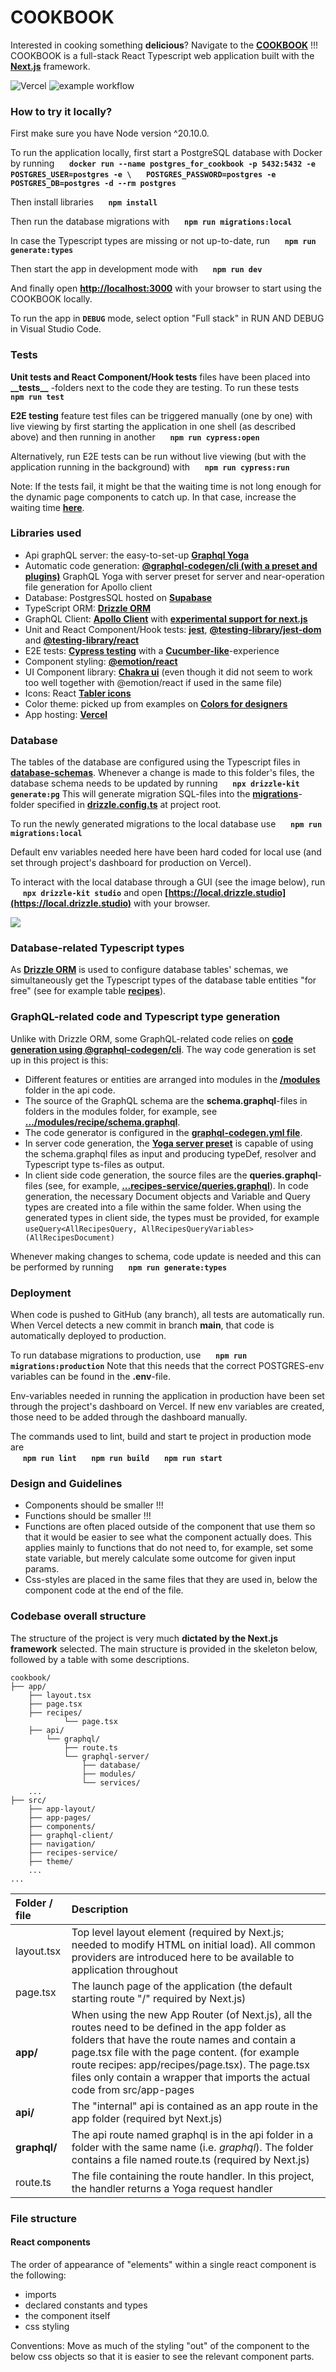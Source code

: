 # COOKBOOK

Interested in cooking something **delicious**? Navigate to the **[COOKBOOK](https://cookbook-dusky.vercel.app)** !!!
COOKBOOK is a full-stack React Typescript web application built with the **[ Next.js](https://nextjs.org/docs)** framework.

![Vercel](https://vercelbadge.vercel.app/api/tsirbunen/cookbook?style=plastic) ![example workflow](https://github.com/tsirbunen/cookbook/actions/workflows/running-tests.yml/badge.svg)

### How to try it locally?

First make sure you have Node version ^20.10.0.

To run the application locally, first start a PostgreSQL database with Docker by running
&nbsp;&nbsp;&nbsp;&nbsp; **`docker run --name postgres_for_cookbook -p 5432:5432 -e POSTGRES_USER=postgres -e \`**
&nbsp;&nbsp;&nbsp;&nbsp; **`POSTGRES_PASSWORD=postgres -e POSTGRES_DB=postgres -d --rm postgres`**

Then install libraries
&nbsp;&nbsp;&nbsp;&nbsp; **`npm install`**

Then run the database migrations with
&nbsp;&nbsp;&nbsp;&nbsp; **`npm run migrations:local`**

In case the Typescript types are missing or not up-to-date, run
&nbsp;&nbsp;&nbsp;&nbsp; **`npm run generate:types`**

Then start the app in development mode with
&nbsp;&nbsp;&nbsp;&nbsp; **`npm run dev`**

And finally open **[http://localhost:3000](http://localhost:3000)** with your browser to start using the COOKBOOK locally.

To run the app in **`DEBUG`** mode, select option "Full stack" in RUN AND DEBUG in Visual Studio Code.

### Tests

**Unit tests and React Component/Hook tests** files have been placed into **\_\_tests\_\_** -folders next to the code they are testing. To run these tests
&nbsp;&nbsp;&nbsp;&nbsp; **`npm run test`**

**E2E testing** feature test files can be triggered manually (one by one) with live viewing by first starting the application in one shell (as described above) and then running in another
&nbsp;&nbsp;&nbsp;&nbsp; **`npm run cypress:open`**

Alternatively, run E2E tests can be run without live viewing (but with the application running in the background) with
&nbsp;&nbsp;&nbsp;&nbsp; **`npm run cypress:run`**

Note: If the tests fail, it might be that the waiting time is not long enough for the dynamic page components to catch up. In that case, increase the waiting time **[here](/cypress/components/app.ts)**.

### Libraries used

- Api graphQL server: the easy-to-set-up **[Graphql Yoga](https://the-guild.dev/graphql/yoga-server/docs)**
- Automatic code generation: **[@graphql-codegen/cli (with a preset and plugins)](https://the-guild.dev/graphql/codegen/docs/getting-started)** GraphQL Yoga with server preset for server and near-operation file generation for Apollo client
- Database: PostgresSQL hosted on **[Supabase](https://supabase.com)**
- TypeScript ORM: **[Drizzle ORM](https://orm.drizzle.team/docs/overview)**
- GraphQL Client: **[Apollo Client](https://www.apollographql.com/docs/react/)** with **[experimental support for next.js](https://www.npmjs.com/package/@apollo/experimental-nextjs-app-support)**
- Unit and React Component/Hook tests: **[jest](https://jestjs.io/docs/getting-started)**, **[@testing-library/jest-dom](https://www.npmjs.com/package/@testing-library/jest-dom)** and **[@testing-library/react](https://testing-library.com/docs/react-testing-library/intro/)**
- E2E tests: **[Cypress testing](https://docs.cypress.io/guides/overview/why-cypress)** with a **[Cucumber-like](https://www.npmjs.com/package/@badeball/cypress-cucumber-preprocessor)**-experience
- Component styling: **[@emotion/react](https://www.npmjs.com/package/@emotion/react)**
- UI Component library: **[Chakra ui](https://chakra-ui.com)** (even though it did not seem to work too well together with @emotion/react if used in the same file)
- Icons: React **[Tabler icons](https://react-icons.github.io/react-icons/icons/tb/)**
- Color theme: picked up from examples on **[Colors for designers](https://colorhunt.co/)**
- App hosting: **[Vercel](https://vercel.com/)**

### Database

The tables of the database are configured using the Typescript files in **[database-schemas](/app/api/graphql/graphql-server/database/database-schemas/)**. Whenever a change is made to this folder's files, the database schema needs to be updated by running
&nbsp;&nbsp;&nbsp;&nbsp; **`npx drizzle-kit generate:pg`**
This will generate migration SQL-files into the **[migrations](/app/api/graphql/graphql-server/database/migrations/)**-folder specified in **[drizzle.config.ts](./drizzle.config.ts)** at project root.

To run the newly generated migrations to the local database use
&nbsp;&nbsp;&nbsp;&nbsp; **`npm run migrations:local`**

Default env variables needed here have been hard coded for local use (and set through project's dashboard for production on Vercel).

To interact with the local database through a GUI (see the image below), run
&nbsp;&nbsp;&nbsp;&nbsp; **`npx drizzle-kit studio`**
and open **[https://local.drizzle.studio](https://local.drizzle.studio)** with your browser.

![](/assets/drizzle-studio.png)

### Database-related Typescript types

As **[Drizzle ORM](https://orm.drizzle.team/docs/overview)** is used to configure database tables' schemas, we simultaneously get the Typescript types of the database table entities "for free" (see for example table **[recipes](/app/api/graphql/graphql-server/database/database-schemas/recipes.ts)**).

### GraphQL-related code and Typescript type generation

Unlike with Drizzle ORM, some GraphQL-related code relies on **[code generation using @graphql-codegen/cli](https://the-guild.dev/graphql/codegen/docs/getting-started)**. The way code generation is set up in this project is this:

- Different features or entities are arranged into modules in the **[/modules](/app/api/graphql/graphql-server/modules/)** folder in the api code.
- The source of the GraphQL schema are the **schema.graphql**-files in folders in the modules folder, for example, see **[.../modules/recipe/schema.graphql](/app/api/graphql/graphql-server/modules/recipe/schema.graphql)**.
- The code generator is configured in the **[graphql-codegen.yml file](./graphql-codegen.yml)**.
- In server code generation, the **[Yoga server preset](https://the-guild.dev/graphql/codegen/docs/guides/graphql-server-apollo-yoga-with-server-preset)** is capable of using the schema.graphql files as input and producing typeDef, resolver and Typescript type ts-files as output.
- In client side code generation, the source files are the **queries.graphql**-files (see, for example, **[...recipes-service/queries.graphql](/src/recipes-service/queries.graphql)**). In code generation, the necessary Document objects and Variable and Query types are created into a file within the same folder. When using the generated types in client side, the types must be provided, for example `useQuery<AllRecipesQuery, AllRecipesQueryVariables>(AllRecipesDocument)`

Whenever making changes to schema, code update is needed and this can be performed by running
&nbsp;&nbsp;&nbsp;&nbsp; **`npm run generate:types`**

### Deployment

When code is pushed to GitHub (any branch), all tests are automatically run.
When Vercel detects a new commit in branch **main**, that code is automatically deployed to production.

To run database migrations to production, use
&nbsp;&nbsp;&nbsp;&nbsp; **`npm run migrations:production`**
Note that this needs that the correct POSTGRES-env variables can be found in the **.env**-file.

Env-variables needed in running the application in production have been set through the project's dashboard on Vercel. If new env variables are created, those need to be added through the dashboard manually.

The commands used to lint, build and start te project in production mode are  
&nbsp;&nbsp;&nbsp;&nbsp; **`npm run lint`**
&nbsp;&nbsp;&nbsp;&nbsp; **`npm run build`**
&nbsp;&nbsp;&nbsp;&nbsp; **`npm run start`**

### Design and Guidelines

- Components should be smaller !!!
- Functions should be smaller !!!
- Functions are often placed outside of the component that use them so that it would be easier to see what the component actually does. This applies mainly to functions that do not need to, for example, set some state variable, but merely calculate some outcome for given input params.
- Css-styles are placed in the same files that they are used in, below the component code at the end of the file.

### Codebase overall structure

The structure of the project is very much **dictated by the Next.js framework** selected. The main structure is provided in the skeleton below, followed by a table with some descriptions.

```
cookbook/
├── app/
    ├── layout.tsx
    ├── page.tsx
    ├── recipes/
            └── page.tsx
    ├── api/
        └── graphql/
            ├── route.ts
            └── graphql-server/
                ├── database/
                ├── modules/
                └── services/
    ...
├── src/
    ├── app-layout/
    ├── app-pages/
    ├── components/
    ├── graphql-client/
    ├── navigation/
    ├── recipes-service/
    ├── theme/
    ...
...

```

| Folder / file | Description                                                                                                                                                                                                                                                                                                                          |
| :------------ | :----------------------------------------------------------------------------------------------------------------------------------------------------------------------------------------------------------------------------------------------------------------------------------------------------------------------------------- |
| layout.tsx    | Top level layout element (required by Next.js; needed to modify HTML on initial load). All common providers are introduced here to be available to application throughout                                                                                                                                                            |
| page.tsx      | The launch page of the application (the default starting route "/" required by Next.js)                                                                                                                                                                                                                                              |
| **app/**      | When using the new App Router (of Next.js), all the routes need to be defined in the app folder as folders that have the route names and contain a page.tsx file with the page content. (for example route recipes: app/recipes/page.tsx). The page.tsx files only contain a wrapper that imports the actual code from src/app-pages |
| **api/**      | The "internal" api is contained as an app route in the app folder (required byt Next.js)                                                                                                                                                                                                                                             |
| **graphql/**  | The api route named graphql is in the api folder in a folder with the same name (i.e. _graphql_). The folder contains a file named route.ts (required by Next.js)                                                                                                                                                                    |
| route.ts      | The file containing the route handler. In this project, the handler returns a Yoga request handler                                                                                                                                                                                                                                   |

### File structure

#### React components

The order of appearance of "elements" within a single react component is the following:

- imports
- declared constants and types
- the component itself
- css styling

Conventions:
Move as much of the styling "out" of the component to the below css objects so that it is easier to see the relevant component parts.
